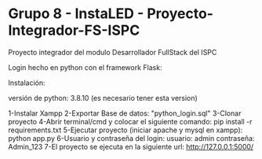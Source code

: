 # Grupo 8 - InstaLED - Proyecto-Integrador-FS-ISPC

Proyecto integrador del modulo Desarrollador FullStack del ISPC

Login hecho en python con el framework Flask:

Instalación:

versión de python: 3.8.10 (es necesario tener esta version)

1-Instalar Xampp
2-Exportar Base de datos: "python_login.sql"
3-Clonar proyecto
4-Abrir terminal/cmd y colocar el siguiente comando: pip install -r requirements.txt
5-Ejecutar proyecto (iniciar apache y mysql en xampp): python app.py
6-Usuario y contraseña del login:
usuario: admin
contraseña: Admin_123
7-El proyecto se ejecuta en la siguiente url: http://127.0.0.1:5000/
